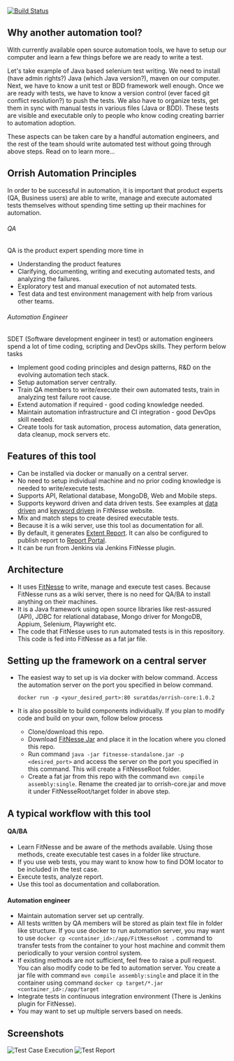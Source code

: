 [![Build Status](https://github.com/Orrish-Automation/orrish-core/actions/workflows/workflow.yml/badge.svg)](https://github.com/Orrish-Automation/orrish-core/actions/workflows/workflow.yml)
## Why another automation tool?
With currently available open source automation tools, we have to setup our computer and learn a few things before we are ready to write a test. 

Let's take example of Java based selenium test writing. We need to install (have admin rights?) Java (which Java version?), maven on our computer. Next, we have to know a unit test or BDD framework well enough. Once we are ready with tests, we have to know a version control (ever faced git conflict resolution?) to push the tests. We also have to organize tests, get them in sync with manual tests in various files (Java or BDD). These tests are visible and executable only to people who know coding creating barrier to automation adoption.

These aspects can be taken care by a handful automation engineers, and the rest of the team should write automated test without going through above steps. Read on to learn more...

## Orrish Automation Principles
In order to be successful in automation, it is important that product experts (QA, Business users) are able to write, manage and execute automated tests themselves without spending time setting up their machines for automation.
###### QA
QA is the product expert spending more time in
* Understanding the product features
* Clarifying, documenting, writing and executing automated tests, and analyzing the failures.
* Exploratory test and manual execution of not automated tests.
* Test data and test environment management with help from various other teams.
###### Automation Engineer
SDET (Software development engineer in test) or automation engineers spend a lot of time coding, scripting and DevOps skills. They perform below tasks 
* Implement good coding principles and design patterns, R&D on the evolving automation tech stack.
* Setup automation server centrally.
* Train QA members to write/execute their own automated tests, train in analyzing test failure root cause.
* Extend automation if required - good coding knowledge needed.
* Maintain automation infrastructure and CI integration - good DevOps skill needed.
* Create tools for task automation, process automation, data generation, data cleanup, mock servers etc.

## Features of this tool
* Can be installed via docker or manually on a central server.
* No need to setup individual machine and no prior coding knowledge is needed to write/execute tests.
* Supports API, Relational database, MongoDB, Web and Mobile steps.
* Supports keyword driven and data driven tests. See examples at [data driven](http://fitnesse.org/FitNesse.UserGuide.WritingAcceptanceTests.SliM.DecisionTable) and [keyword driven](http://fitnesse.org/FitNesse.UserGuide.WritingAcceptanceTests.SliM.ScriptTable) in FitNesse website.
* Mix and match steps to create desired executable tests.
* Because it is a wiki server, use this tool as documentation for all.
* By default, it generates [Extent Report](https://github.com/extent-framework/extentreports-java). It can also be configured to publish report to [Report Portal](https://reportportal.io/).
* It can be run from Jenkins via Jenkins FitNesse plugin.

## Architecture
* It uses [FitNesse](http://fitnesse.org) to write, manage and execute test cases. Because FitNesse runs as a wiki server, there is no need for QA/BA to install anything on their machines. 
* It is a Java framework using open source libraries like rest-assured (API), JDBC for relational database, Mongo driver for MongoDB, Appium, Selenium, Playwright etc.
* The code that FitNesse uses to run automated tests is in this repository. This code is fed into FitNesse as a fat jar file.

## Setting up the framework on a central server
* The easiest way to set up is via docker with below command. Access the automation server on the port you specified in below command.

  ```docker run -p <your_desired_port>:80 suratdas/orrish-core:1.0.2```
* It is also possible to build components individually. If you plan to modify code and build on your own, follow below process
  - Clone/download this repo.
  - Download [FitNesse Jar](http://fitnesse.org) and place it in the location where you cloned this repo.
  - Run command ```java -jar fitnesse-standalone.jar -p <desired_port>``` and access the server on the port you specified in this command. This will create a FitNesseRoot folder.
  - Create a fat jar from this repo with the command ```mvn compile assembly:single```. Rename the created jar to orrish-core.jar and move it under FitNesseRoot/target folder in above step.

## A typical workflow with this tool
#### QA/BA
* Learn FitNesse and be aware of the methods available. Using those methods, create executable test cases in a folder like structure.
* If you use web tests, you may want to know how to find DOM locator to be included in the test case.
* Execute tests, analyze report.
* Use this tool as documentation and collaboration.
#### Automation engineer
* Maintain automation server set up centrally.
* All tests written by QA members will be stored as plain text file in folder like structure. If you use docker to run automation server, you may want to use ```docker cp <container_id>:/app/FitNesseRoot .``` command to transfer tests from the container to your host machine and commit them periodically to your version control system.
* If existing methods are not sufficient, feel free to raise a pull request. You can also modify code to be fed to automation server. You create a jar file with command ```mvn compile assembly:single``` and place it in the container using command ```docker cp target/*.jar <container_id>:/app/target```
* Integrate tests in continuous integration environment (There is Jenkins plugin for FitNesse).
* You may want to set up multiple servers based on needs. 

## Screenshots
![Test Case Execution](https://github.com/Orrish-Automation/orrish-core/blob/main/TestCase.png?raw=true)
![Test Report](https://github.com/Orrish-Automation/orrish-core/blob/main/TestReport.png?raw=true)
